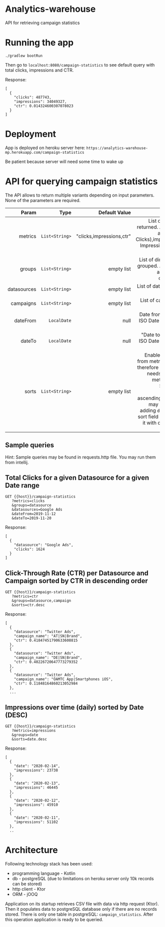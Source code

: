 # Analytics-warehouse
API for retrieving campaign statistics

# Running the app
```aidl
./gradlew bootRun
```

Then go to ```localhost:8080/campaign-statistics``` to see default query with total clicks, impressions and CTR.

Response:

```
[
  {
    "clicks": 487743,
    "impressions": 34049327,
    "ctr": 0.014324600307078023
  }
]
```

# Deployment
App is deployed on heroku server here: ```https://analytics-warehouse-mp.herokuapp.com/campaign-statistics```

Be patient because server will need some time to wake up

# API for querying campaign statistics
The API allows to return multiple variants depending on input parameters. None of the parameters are required.

| Param        | Type | Default Value | Description  |
| -------------:| -----:|-----:|-----:|
| metrics       | ```List<String>``` | "clicks,impressions,ctr" | List of metrics to be returned. Allowed values are: clicks(Total Clicks),impressions(Total Impressions),ctr(Click-Through Rate) |
| groups       | ```List<String>``` | empty list |  List of dimensions to be grouped. Allowed values are: datasource, campaign, date |
| datasources  |    ```List<String>``` | empty list | List of datasources to be filtered |
| campaigns  |    ```List<String>``` | empty list | List of campaigns to be filtered |
| dateFrom  |    ```LocalDate``` | null | Date from to be filtered. ISO Date Format {yyyy-MM-dd}  |
| dateTo  |    ```LocalDate``` | null | "Date to" to be filtered. ISO Date Format {yyyy-MM-dd} |
| sorts  |    ```List<String>``` | empty list | Enables sorting fields from metrics and groups therefore given sort field needs to be either in metrics or groups. Sorting may be descending or ascending (default). You may achieve this by adding ```desc``` or ```asc``` after sort field name prefixing it with dot: ```ctr.desc``` or ```clicks.asc```|

## Sample queries
Hint:
Sample queries may be found in requests.http file. You may run them from intellij.

## Total Clicks for a given Datasource for a given Date range
```
GET {{host}}/campaign-statistics
   ?metrics=clicks
   &groups=datasource
   &datasources=Google Ads
   &dateFrom=2019-11-12
   &dateTo=2019-11-20
```

Response:
```
[
  {
    "datasource": "Google Ads",
    "clicks": 1624
  }
]
```


## Click-Through Rate (CTR) per Datasource and Campaign sorted by CTR in descending order
```
GET {{host}}/campaign-statistics
   ?metrics=ctr
   &groups=datasource,campaign
   &sorts=ctr.desc
```
   
Response:
```
[
  {
    "datasource": "Twitter Ads",
    "campaign_name": "AT|SN|Brand",
    "ctr": 0.41847451790633608815
  },
  {
    "datasource": "Twitter Ads",
    "campaign_name": "DE|SN|Brand",
    "ctr": 0.40226720647773279352
  },
  {
    "datasource": "Twitter Ads",
    "campaign_name": "ÖAMTC App|Smartphones iOS",
    "ctr": 0.11848164860213052984
  },
  ...
```

## Impressions over time (daily) sorted by Date (DESC)
```
GET {{host}}/campaign-statistics
   ?metrics=impressions
   &groups=date
   &sorts=date.desc
```

Response:
```
[
  {
    "date": "2020-02-14",
    "impressions": 23738
  },
  {
    "date": "2020-02-13",
    "impressions": 46445
  },
  {
    "date": "2020-02-12",
    "impressions": 45910
  },
  {
    "date": "2020-02-11",
    "impressions": 51102
  },
  ..
```  

# Architecture

Following technology stack has been used:
* programming language - Kotlin
* db - postgreSQL (due to limitations on heroku server only 10k records can be stored)
* http client - Ktor
* ORM - jOOQ

Application on its startup retrieves CSV file with data via http request (Ktor). Then it populates data to postgreSQL database only if there are no records stored.
There is only one table in postgreSQL: `campaign_statistics`. After this operation application is ready to be queried.

